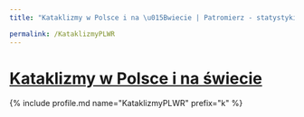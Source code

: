```yaml
---
title: "Kataklizmy w Polsce i na \u015Bwiecie | Patromierz - statystyki Patronite.pl"

permalink: /KataklizmyPLWR
---
```


# [Kataklizmy w Polsce i na świecie](https://patronite.pl/KataklizmyPLWR)

{% include profile.md name="KataklizmyPLWR" prefix="k" %}
